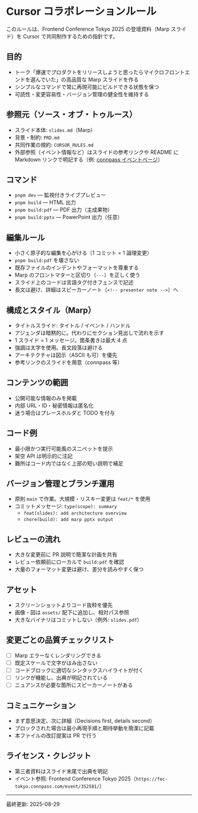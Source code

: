 # Cursor コラボレーションルール

このルールは、Frontend Conference Tokyo 2025 の登壇資料（Marp スライド）を Cursor で共同制作するための指針です。

## 目的
- トーク「爆速でプロダクトをリリースしようと思ったらマイクロフロントエンドを選んでいた」の高品質な Marp スライドを作る
- シンプルなコマンドで常に再現可能にビルドできる状態を保つ
- 可読性・変更容易性・バージョン管理の健全性を維持する

## 参照元（ソース・オブ・トゥルース）
- スライド本体: `slides.md`（Marp）
- 背景・制約: `PRD.md`
- 共同作業の規約: `CURSOR_RULES.md`
- 外部参照（イベント情報など）はスライドの参考リンクや README に Markdown リンクで明記する（例: [connpass イベントページ](https://fec-tokyo.connpass.com/event/352581/)）

## コマンド
- `pnpm dev` — 監視付きライブプレビュー
- `pnpm build` — HTML 出力
- `pnpm build:pdf` — PDF 出力（主成果物）
- `pnpm build:pptx` — PowerPoint 出力（任意）

## 編集ルール
- 小さく原子的な編集を心がける（1 コミット = 1 論理変更）
- `pnpm build:pdf` を壊さない
- 既存ファイルのインデントやフォーマットを尊重する
- Marp のフロントマターと区切り（`---`）を正しく使う
- スライド上のコードは言語タグ付きフェンスで記述
- 長文は避け、詳細はスピーカーノート（`<!-- presenter note -->`）へ

## 構成とスタイル（Marp）
- タイトルスライド: タイトル / イベント / ハンドル
- アジェンダは暗黙的に。代わりにセクション見出しで流れを示す
- 1 スライド = 1 メッセージ。箇条書きは最大 4 点
- 強調は太字を使用。長文段落は避ける
- アーキテクチャは図示（ASCII も可）を優先
- 参考リンクのスライドを用意（connpass 等）

## コンテンツの範囲
- 公開可能な情報のみを掲載
- 内部 URL・ID・秘密情報は匿名化
- 迷う場合はプレースホルダと TODO を付与

## コード例
- 最小限かつ実行可能風のスニペットを提示
- 架空 API は明示的に注記
- 難所はコード内ではなく上部の短い説明で補足

## バージョン管理とブランチ運用
- 原則 `main` で作業。大規模・リスキー変更は `feat/*` を使用
- コミットメッセージ: `type(scope): summary`
  - `feat(slides): add architecture overview`
  - `chore(build): add marp pptx output`

## レビューの流れ
- 大きな変更前に PR 説明で簡潔な計画を共有
- レビュー依頼前にローカルで `build:pdf` を確認
- 大量のフォーマット変更は避け、差分を読みやすく保つ

## アセット
- スクリーンショットよりコード抜粋を優先
- 画像・図は `assets/` 配下に追加し、相対パス参照
- 大きなバイナリはコミットしない（例外: `slides.pdf`）

## 変更ごとの品質チェックリスト
- [ ] Marp エラーなくレンダリングできる
- [ ] 既定スケールで文字がはみ出さない
- [ ] コードブロックに適切なシンタックスハイライトが付く
- [ ] リンクが機能し、出典が明記されている
- [ ] ニュアンスが必要な箇所にスピーカーノートがある

## コミュニケーション
- まず意思決定、次に詳細（Decisions first, details second）
- ブロックされた場合は最小再現手順と期待挙動を簡潔に記載
- 本ファイルの改訂提案は PR で行う

## ライセンス・クレジット
- 第三者資料はスライド末尾で出典を明記
- イベント参照: Frontend Conference Tokyo 2025（`https://fec-tokyo.connpass.com/event/352581/`）

---

最終更新: 2025-08-29

